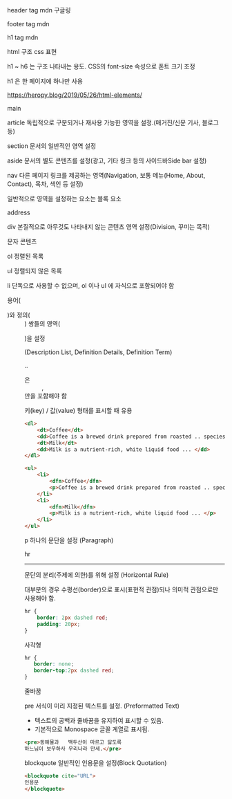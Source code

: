 header tag mdn 구글링

footer tag mdn

h1 tag mdn

html 구조 css 표현

h1 ~ h6 는 구조 나타내는 용도. CSS의 font-size 속성으로 폰트 크기 조정

h1 은 한 페이지에 하나만 사용



 https://heropy.blog/2019/05/26/html-elements/ 

main

article 독립적으로 구분되거나 재사용 가능한 영역을 설정.(매거진/신문 기사, 블로그 등)

section 문서의 일반적인 영역 설정

aside 문서의 별도 콘텐츠를 설정(광고, 기타 링크 등의 사이드바Side bar 설정)

nav 다른 페이지 링크를 제공하는 영역(Navigation, 보통 메뉴(Home, About, Contact), 목차, 색인 등 설정)



일반적으로 영역을 설정하는 요소는 블록 요소



address

div 본질적으로 아무것도 나타내지 않는 콘텐츠 영역 설정(Division, 꾸미는 목적)



문자 콘텐츠

ol 정렬된 목록

ul 정렬되지 않은 목록

li 단독으로 사용할 수 없으며, ol 이나 ul 에 자식으로 포함되어야 함



용어(<dt>)와 정의(<dd>) 쌍들의 영역(<dl>)을 설정

(Description List, Definition Details, Definition Term)

.. <dl> 은 <dd>, <dt> 만을 포함해야 함

키(key) / 값(value) 형태를 표시할 때 유용

```html
<dl>
    <dt>Coffee</dt>
    <dd>Coffee is a brewed drink prepared from roasted .. species.</dd>
    <dt>Milk</dt>
    <dd>Milk is a nutrient-rich, white liquid food ... </dd>
</dl>

<ul>
    <li>
        <dfn>Coffee</dfn>
        <p>Coffee is a brewed drink prepared from roasted .. species.</p>
    </li>
    <li>
        <dfn>Milk</dfn>
        <p>Milk is a nutrient-rich, white liquid food ... </p>
    </li>
</ul>
```



p 하나의 문단을 설정 (Paragraph)



hr <hr /> 문단의 분리(주제에 의한)를 위해 설정 (Horizontal Rule)

대부분의 경우 수평선(border)으로 표시(표현적 관점)되나 의미적 관점으로만 사용해야 함.

```css
hr {
    border: 2px dashed red;
    padding: 20px;
}
```

사각형 

```css
hr {
   border: none;
   border-top:2px dashed red;
}
```



줄바꿈 <br/>



pre 서식이 미리 지정된 텍스트를 설정. (Preformatted Text)

* 텍스트의 공백과 줄바꿈을 유지하여 표시할 수 있음.
* 기본적으로 Monospace 글꼴 계열로 표시됨.

```html
<pre>동해물과   백두산이 마르고 닳도록
하느님이 보우하사 우리나라 만세.</pre>
```



blockquote 일반적인 인용문을 설정(Block Quotation)

```html
<blockquote cite="URL">
인용문
</blockquote>
```

